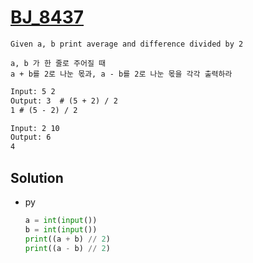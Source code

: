 # [BJ_8437](https://acmicpc.net/problem/8437)

```en
Given a, b print average and difference divided by 2
```

```kr
a, b 가 한 줄로 주어질 때
a + b를 2로 나눈 몫과, a - b를 2로 나눈 몫을 각각 출력하라
```

```txt
Input: 5 2
Output: 3  # (5 + 2) / 2
1 # (5 - 2) / 2

Input: 2 10
Output: 6
4
```

## Solution

* py

  ```py
  a = int(input())
  b = int(input())
  print((a + b) // 2)
  print((a - b) // 2)
  ```
